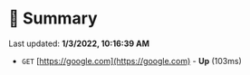 # 📖 Summary
Last updated: **1/3/2022, 10:16:39 AM**

- `GET` [https://google.com](https://google.com) - **Up** (103ms)
